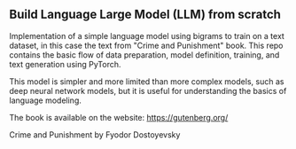 ## Build Language Large Model (LLM) from scratch

Implementation of a simple language model using bigrams to train on a text dataset, in this case the text from "Crime and Punishment" book. This repo contains the basic flow of data preparation, model definition, training, and text generation using PyTorch.

This model is simpler and more limited than more complex models, such as deep neural network models, but it is useful for understanding the basics of language modeling.

The book is available on the website: https://gutenberg.org/
 
Crime and Punishment by Fyodor Dostoyevsky